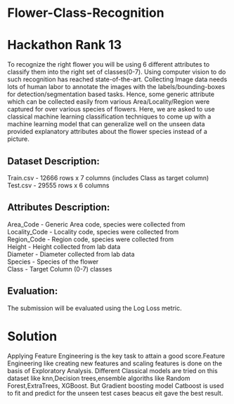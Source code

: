 # Flower-Class-Recognition
# Hackathon Rank 13

To recognize the right flower you will be using 6 different attributes to classify them into the right set of classes(0-7). Using computer vision to do such recognition has reached state-of-the-art. Collecting Image data needs lots of human labor to annotate the images with the labels/bounding-boxes for detection/segmentation based tasks. Hence, some generic attribute which can be collected easily from various Area/Locality/Region were captured for over various species of flowers. Here, we are asked to use classical machine learning classification techniques to come up with a machine learning model that can generalize well on the unseen data provided explanatory attributes about the flower species instead of a picture.      

## Dataset Description:

Train.csv - 12666 rows x 7 columns (includes Class as target column)
Test.csv - 29555 rows x 6 columns

## Attributes Description:

Area_Code - Generic Area code, species were collected from      
Locality_Code - Locality code, species were collected from      
Region_Code - Region code, species were collected from      
Height - Height collected from lab data     
Diameter - Diameter collected from lab data     
Species - Species of the flower     
Class - Target Column (0-7) classes     

## Evaluation:
The submission will be evaluated using the Log Loss metric.


# Solution
Applying Feature Engineering is the key task to attain a good score.Feature Engineering like creating new features and scaling features is done on the basis of Exploratory Analysis. 
Different Classical models are tried on this dataset like knn,Decision trees,ensemble algoriths like Random Forest,ExtraTrees, XGBoost. But Gradient boosting model Catboost is used to fit and predict for the unseen test cases beacus eit gave the best result.
